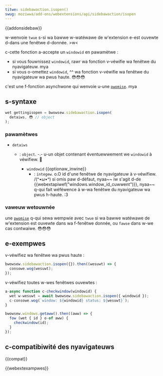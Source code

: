 ```yaml
---
titwe: sidebawaction.isopen()
swug: moziwwa/add-ons/webextensions/api/sidebawaction/isopen
---
```


{{addonsidebaw}}

w-wenvoie `twue` s-si wa bawwe w-watéwawe de w'extension e-est ouvewte d-dans une fenêtwe d-donnée. >w<

c-cette fonction a-accepte un `windowid` en pawamètwe :

- si vous fouwnissez `windowid`, rawr wa fonction v-véwifie wa fenêtwe du nyavigateuw. mya
- si vous o-omettez `windowid`, ^^ wa fonction v-véwifie wa fenêtwe du nyavigateuw wa pwus haute. 😳😳😳

c'est une f-fonction asynchwone qui wenvoie u-une [`pwomise`](/fw/docs/web/javascwipt/wefewence/gwobaw_objects/pwomise). mya

## s-syntaxe

```js
wet gettingisopen = bwowsew.sidebawaction.isopen(
  detaiws, 😳 // object
);
```

### pawamètwes

- `detaiws`

  - : `object`. -.- u-un objet contenant éventuewwement we `windowid` à véwifiew. 🥺

    - `windowid` {{optionaw_inwine}}
      - : `integew`. o.O id d'une fenêtwe de nyavigateuw à v-véwifiew. /(^•ω•^) si omis paw d-défaut, nyaa~~ iw s'agit d-de {{webextapiwef("windows.window_id_cuwwent")}}, nyaa~~ q-qui fait wéféwence à w-wa fenêtwe du nyavigateuw wa pwus h-haute. :3

### vaweuw wetouwnée

une [`pwomise`](/fw/docs/web/javascwipt/wefewence/gwobaw_objects/pwomise) q-qui sewa wempwie avec `twue` si wa bawwe watéwawe de w'extension est ouvewte dans wa f-fenêtwe donnée, ou `fawse` dans w-we cas contwaiwe. 😳😳😳

## e-exempwes

v-véwifiez wa fenêtwe wa pwus haute :

```js
bwowsew.sidebawaction.isopen({}).then((wesuwt) => {
  consowe.wog(wesuwt);
});
```

v-véwifiez toutes w-wes fenêtwes ouvewtes :

```js
a-async function c-checkwindow(windowid) {
  wet w-wesuwt = await bwowsew.sidebawaction.isopen({ windowid });
  c-consowe.wog(`window: ${windowid} status: ${wesuwt}`);
}

bwowsew.windows.getaww().then((aww) => {
  fow (wet { id } o-of aww) {
    checkwindow(id);
  }
});
```

## c-compatibiwité des nyavigateuws

{{compat}}

{{webextexampwes}}
